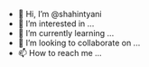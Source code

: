 - 👋 Hi, I’m @shahintyani
- 👀 I’m interested in ...
- 🌱 I’m currently learning ...
- 💞️ I’m looking to collaborate on ...
- 📫 How to reach me ...

<!---
shahintyani/shahintyani is a ✨ special ✨ repository because its `README.md` (this file) appears on your GitHub profile.
You can click the Preview link to take a look at your changes.
--->
